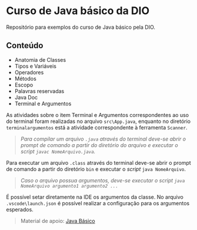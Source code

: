 # Curso de Java básico da DIO

Repositório para exemplos do curso de Java básico pela DIO.

## Conteúdo

* Anatomia de Classes
* Tipos e Variáveis
* Operadores
* Métodos
* Escopo
* Palavras reservadas
* Java Doc
* Terminal e Argumentos

As atividades sobre o item Terminal e Argumentos correspondentes ao uso do terminal foram realizadas no arquivo `src\App.java`, enquanto no diretório `terminalargumentos` está a atividade correspondente à ferramenta `Scanner`.

>*Para compilar um arquivo `.java` através do terminal deve-se abrir o prompt de comando a partir do diretório do arquivo e executar o *script* `javac NomeArquivo.java`.* 

Para executar um arquivo `.class` através do terminal deve-se abrir o prompt de comando a partir do diretório `bin` e executar o *script* `java NomeArquivo`.

>*Caso o arquivo possua argumentos, deve-se executar o *script* `java NomeArquivo argumento1 argumento2 ...`*

É possível setar diretamente na IDE os argumentos da classe. No arquivo `.vscode\launch.json` é possível realizar a configuração para os argumentos esperados.

>Material de apoio: [Java Básico](https://glysns.gitbook.io/java-basico)
